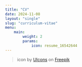 ```yaml
---
title: "CV"
date: 2024-11-08
layout: "single"
slug: "curriculum-vitae"
menu:
    main:
        weight: 2
        params: 
            icon: resume_16542644
---
```


> icon by [UIcons](https://freepik.com/icon/resume_16542644#fromView=search&page=1&position=1&uuid=01af8039-1b43-44e7-aff0-905c920bdba3) on [Freepik](https://freepik.com/)
